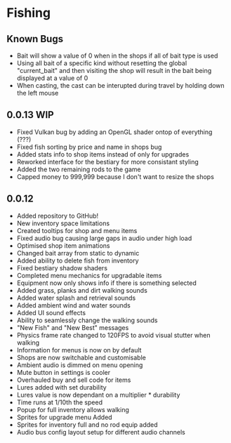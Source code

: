 # Fishing

## Known Bugs
- Bait will show a value of 0 when in the shops if all of bait type is used
- Using all bait of a specific kind without resetting the global "current_bait" and then visiting the shop will result in the bait being displayed at a value of 0
- When casting, the cast can be interupted during travel by holding down the left mouse

## 0.0.13 WIP
- Fixed Vulkan bug by adding an OpenGL shader ontop of everything (???)
- Fixed fish sorting by price and name in shops bug
- Added stats info to shop items instead of only for upgrades
- Reworked interface for the bestiary for more consistant styling
- Added the two remaining rods to the game
- Capped money to 999,999 because I don't want to resize the shops

## 0.0.12
- Added repository to GitHub!
- New inventory space limitations
- Created tooltips for shop and menu items
- Fixed audio bug causing large gaps in audio under high load
- Optimised shop item animations
- Changed bait array from static to dynamic
- Added ability to delete fish from inventory
- Fixed bestiary shadow shaders
- Completed menu mechanics for upgradable items
- Equipment now only shows info if there is something selected
- Added grass, planks and dirt walking sounds
- Added water splash and retrieval sounds
- Added ambient wind and water sounds
- Added UI sound effects
- Ability to seamlessly change the walking sounds
- "New Fish" and "New Best" messages
- Physics frame rate changed to 120FPS to avoid visual stutter when walking
- Information for menus is now on by default
- Shops are now switchable and customisable
- Ambient audio is dimmed on menu opening
- Mute button in settings is cooler
- Overhauled buy and sell code for items
- Lures added with set durability
- Lures value is now dependant on a multiplier * durability
- Time runs at 1/10th the speed
- Popup for full inventory allows walking
- Sprites for upgrade menu Added
- Sprites for inventory full and no rod equip added
- Audio bus config layout setup for different audio channels
